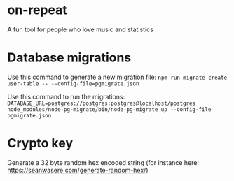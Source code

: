 # on-repeat
A fun tool for people who love music and statistics

# Database migrations
Use this command to generate a new migration file: `npm run migrate create user-table -- --config-file=pgmigrate.json`

Use this command to run the migrations: `DATABASE_URL=postgres://postgres:postgres@localhost/postgres node_modules/node-pg-migrate/bin/node-pg-migrate up --config-file pgmigrate.json`

# Crypto key
Generate a 32 byte random hex encoded string (for instance here: https://seanwasere.com/generate-random-hex/)